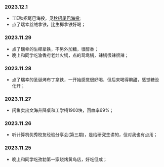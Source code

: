 ---
---


### 2023.12.1

- 工E秋招尾巴海投，见[秋招尾巴海投](/life/秋招尾巴海投/);
- 点了瑞幸丝绒拿铁，比生椰拿铁好喝；

### 2023.11.29

- 点了瑞幸的生椰拿铁，不另外加糖，很醇香；
- 晚上和同学吃渝香府老灶火锅，点的鸳鸯锅，辣锅很辣很辣；

### 2023.11.28

- 点了瑞幸的圣诞烤布丁拿铁，一开始感觉很好喝，但后来喝得齁甜，感觉糖没化开；

### 2023.11.27

- 闲鱼卖出文海升降桌和工学椅1900块，回血率69%；

### 2023.11.26

- 听计算机优秀校友经验分享会(第三期)，是给研究生讲的，但对我也有点用；

### 2023.11.25

- 晚上和同学吃孜勃第一家烧烤黄岛店，好吃但咸；